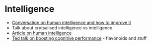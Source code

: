 # Intelligence

* [Conversation on human intelligence and how to improve it](https://www.psychologicalscience.org/observer/improving-intelligence)
* Talk about crytsalised intelligence vs intelligence
* [Article on human intelligence](https://theconversation.com/human-intelligence-have-we-reached-the-limit-of-knowledge-124819)
* [Ted talk on boosting cognitive performance](https://www.youtube.com/watch?v=B_tjKYvEziI) - flavonoids and stuff

